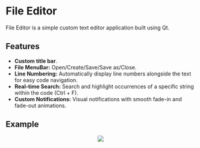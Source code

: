 # File Editor

File Editor is a simple custom text editor application built using Qt.

## Features
- **Custom title bar**.
- **File MenuBar:** Open/Create/Save/Save as/Close.
- **Line Numbering:** Automatically display line numbers alongside the text for easy code navigation.
- **Real-time Search:** Search and highlight occurrences of a specific string within the code (Ctrl + F).
- **Custom Notifications:** Visual notifications with smooth fade-in and fade-out animations.

## Example

<div align="center">
  <img src="https://github.com/user-attachments/assets/8a8dfbcb-9b18-4e92-bb97-54ffd020d5b9"/>
<div/>







